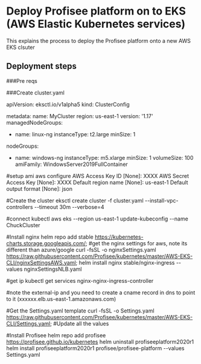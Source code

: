 # Deploy Profisee platform on to EKS (AWS Elastic Kubernetes services)

This explains the process to deploy the Profisee platform onto a new AWS EKS clsuter

## Deployment steps

###Pre reqs

###Create cluster.yaml

apiVersion: eksctl.io/v1alpha5
kind: ClusterConfig

metadata:
  name: MyCluster
  region: us-east-1
  version: '1.17'  
managedNodeGroups:
  - name: linux-ng
    instanceType: t2.large
    minSize: 1

nodeGroups:
  - name: windows-ng
    instanceType: m5.xlarge
    minSize: 1
    volumeSize: 100
    amiFamily: WindowsServer2019FullContainer

#setup ami
aws configure
AWS Access Key ID [None]: XXXX
AWS Secret Access Key [None]: XXXX
Default region name [None]: us-east-1
Default output format [None]: json

#Create the cluster
eksctl create cluster -f cluster.yaml --install-vpc-controllers --timeout 30m --verbose=4

#connect kubectl
aws eks --region us-east-1 update-kubeconfig --name ChuckCluster

#Install nginx
helm repo add stable https://kubernetes-charts.storage.googleapis.com/;
#get the nginx settings for aws, note its different than azure/google
curl -fsSL -o nginxSettings.yaml https://raw.githubusercontent.com/Profisee/kubernetes/master/AWS-EKS-CLI/nginxSettingsAWS.yaml;
helm install nginx stable/nginx-ingress --values nginxSettingsNLB.yaml

#get ip
kubectl get services nginx-nginx-ingress-controller

#note the external-ip and you need to create a cname record in dns to point to it (xxxxxx.elb.us-east-1.amazonaws.com)

#Get the Settings.yaml template
curl -fsSL -o Settings.yaml https://raw.githubusercontent.com/Profisee/kubernetes/master/AWS-EKS-CLI/Settings.yaml;
#Update all the values

#Install Profisee
helm repo add profisee https://profisee.github.io/kubernetes
helm uninstall profiseeplatform2020r1
helm install profiseeplatform2020r1 profisee/profisee-platform --values Settings.yaml

